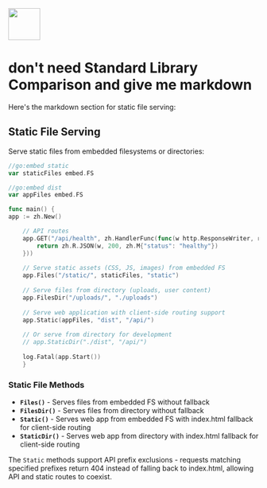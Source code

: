 <img src="https://r2cdn.perplexity.ai/pplx-full-logo-primary-dark%402x.png" style="height:64px;margin-right:32px"/>

# don't need Standard Library Comparison and give me markdown

Here's the markdown section for static file serving:

## Static File Serving

Serve static files from embedded filesystems or directories:

```go
//go:embed static
var staticFiles embed.FS

//go:embed dist
var appFiles embed.FS

func main() {
app := zh.New()

    // API routes
    app.GET("/api/health", zh.HandlerFunc(func(w http.ResponseWriter, r *http.Request) error {
        return zh.R.JSON(w, 200, zh.M{"status": "healthy"})
    }))
    
    // Serve static assets (CSS, JS, images) from embedded FS
    app.Files("/static/", staticFiles, "static")
    
    // Serve files from directory (uploads, user content)
    app.FilesDir("/uploads/", "./uploads")
    
    // Serve web application with client-side routing support
    app.Static(appFiles, "dist", "/api/")
    
    // Or serve from directory for development
    // app.StaticDir("./dist", "/api/")
    
    log.Fatal(app.Start())
    }

```

### Static File Methods

- **`Files()`** - Serves files from embedded FS without fallback
- **`FilesDir()`** - Serves files from directory without fallback  
- **`Static()`** - Serves web app from embedded FS with index.html fallback for client-side routing
- **`StaticDir()`** - Serves web app from directory with index.html fallback for client-side routing

The `Static` methods support API prefix exclusions - requests matching specified prefixes return 404 instead of falling back to index.html, allowing API and static routes to coexist.
```
